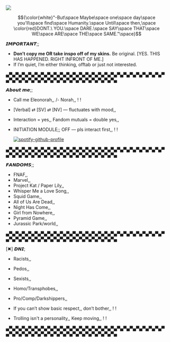![](https://komarev.com/ghpvc/?username=Panic-Manic&&label=Stalkers&abbreviated=true&style=for-the-badge&color=672237#)

$${\color{white}"-But\space Maybe\space one\space day\space you'll\space find\space Humanity.\space Until\space then,\space \color{red}DONT.\ YOU.\space DARE.\space SAY\space THAT\space WE\space ARE\space THE\space SAME."\space}$$



𝙄𝙈𝙋𝙊𝙍𝙏𝘼𝙉𝙏;;  

- **Don’t copy me OR take inspo off of my skins.** Be original. [YES. THIS HAS HAPPENED. RIGHT INFRONT OF ME.]  
- If I’m quiet, I’m either thinking, offtab or just not interested.

▄▀▄▀▄▀▄▀▄▀▄▀▄▀▄▀▄▀▄▀▄▀▄▀▄▀▄▀▄▀▄▀▄▀▄▀▄▀▄▀▄▀▄▀▄▀▄▀▄▀▄▀▄▀▄▀▄▀▄▀▄▀▄▀▄▀▄▀▄▀▄▀▄▀▄▀▄▀▄▀▄▀▄▀▄

𝘼𝙗𝙤𝙪𝙩 𝙢𝙚;;

- Call me Eleonorah,, /- Norah,, ! !
- [Verbal] ⇄ [SV] ⇄ [NV] — fluctuates with mood,,
- Interaction = yes,, Fandom mutuals = double yes,,
- INITIATION MODULE;; OFF — pls interact first,, ! !

   [![spotify-github-profile](https://spotify-github-profile.kittinanx.com/api/view?uid=31pjv4w3ywdm6phx2qhsdtpj6tbm&cover_image=true&theme=novatorem&show_offline=true&background_color=672237&interchange=true&bar_color=672237#&bar_color_cover=false)](https://spotify-github-profile.kittinanx.com/api/view?uid=31pjv4w3ywdm6phx2qhsdtpj6tbm&redirect=true)  

▄▀▄▀▄▀▄▀▄▀▄▀▄▀▄▀▄▀▄▀▄▀▄▀▄▀▄▀▄▀▄▀▄▀▄▀▄▀▄▀▄▀▄▀▄▀▄▀▄▀▄▀▄▀▄▀▄▀▄▀▄▀▄▀▄▀▄▀▄▀▄▀▄▀▄▀▄▀▄▀▄▀▄▀▄

𝙁𝘼𝙉𝘿𝙊𝙈𝙎;;

- FNAF,,
- Marvel,,
- Project Kat / Paper Lily,,
- Whisper Me a Love Song,,
- Squid Game,,
- All of Us Are Dead,,
- Night Has Come,,
- Girl from Nowhere,,
- Pyramid Game,,
- Jurassic Park/world,,

▄▀▄▀▄▀▄▀▄▀▄▀▄▀▄▀▄▀▄▀▄▀▄▀▄▀▄▀▄▀▄▀▄▀▄▀▄▀▄▀▄▀▄▀▄▀▄▀▄▀▄▀▄▀▄▀▄▀▄▀▄▀▄▀▄▀▄▀▄▀▄▀▄▀▄▀▄▀▄▀▄▀▄▀▄

[✖] 𝘿𝙉𝙄;  

- Racists,,
- Pedos,,
- Sexists,,
- Homo/Transphobes,,
- Pro/Comp/Darkshippers,,

- If you can’t show basic respect,, don’t bother,, ! !
- Trolling isn't a personality,, Keep moving,, ! !

▄▀▄▀▄▀▄▀▄▀▄▀▄▀▄▀▄▀▄▀▄▀▄▀▄▀▄▀▄▀▄▀▄▀▄▀▄▀▄▀▄▀▄▀▄▀▄▀▄▀▄▀▄▀▄▀▄▀▄▀▄▀▄▀▄▀▄▀▄▀▄▀▄▀▄▀▄▀▄▀▄▀▄▀▄






 







